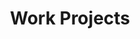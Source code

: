 ---
title: Work Projects
menu:
  sidebar:
    name: Work Projects
    identifier: work
    weight: 20
---